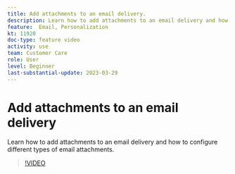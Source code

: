```yaml
---
title: Add attachments to an email delivery.
description: Learn how to add attachments to an email delivery and how to configure different types of email attachments.
feature:  Email, Personalization
kt: 11920
doc-type: feature video
activity: use
team: Customer Care
role: User
level: Beginner
last-substantial-update: 2023-03-29
---
```


# Add attachments to an email delivery

Learn how to add attachments to an email delivery and how to configure different types of email attachments.

>[!VIDEO](https://video.tv.adobe.com/v/3415789?quality=12)
